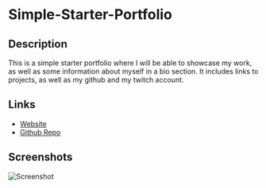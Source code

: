 # Simple-Starter-Portfolio

## Description

This is a simple starter portfolio where I will be able to showcase my work, as well as some information about myself in a bio section. It includes links to projects, as well as my github and my twitch account.

## Links

- [Website](https://ntumminaro.github.io/Simple-Starter-Portfolio/)
- [Github Repo](https://github.com/NTumminaro/Simple-Starter-Portfolio/)

## Screenshots

![Screenshot](/assets/images/screenshot4.jpg)
